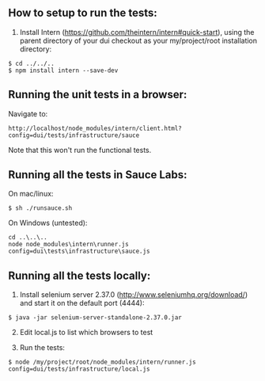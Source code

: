 How to setup to run the tests:
------------------------------

1) Install Intern (https://github.com/theintern/intern#quick-start),
using the parent directory of your dui checkout as your my/project/root installation directory:

```
$ cd ../../..
$ npm install intern --save-dev
```


Running the unit tests in a browser:
------------------------------------

Navigate to:

```
http://localhost/node_modules/intern/client.html?config=dui/tests/infrastructure/sauce
```

Note that this won't run the functional tests.

Running all the tests in Sauce Labs:
------------------------------------

On mac/linux:

```
$ sh ./runsauce.sh
```

On Windows (untested):

```
cd ..\..\..
node node_modules\intern\runner.js config=dui\tests\infrastructure\sauce.js
```

Running all the tests locally:
------------------------------
1) Install selenium server 2.37.0 (http://www.seleniumhq.org/download/) and start it on the default port (4444):

```
$ java -jar selenium-server-standalone-2.37.0.jar
```

2) Edit local.js to list which browsers to test

3) Run the tests:

```
$ node /my/project/root/node_modules/intern/runner.js config=dui/tests/infrastructure/local.js
```

